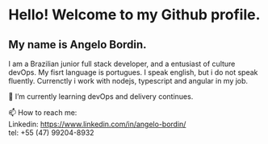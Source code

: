 # Hello! Welcome to my Github profile.
## My name is Angelo Bordin.

I am a Brazilian junior full stack developer, and a entusiast of culture devOps.
My fisrt language is portugues. I speak english, but i do not speak fluently.
Currenctly i work with nodejs, typescript and angular in my job.

🌱 I’m currently learning devOps and delivery continues.

📫 How to reach me:<br>
Linkedin: https://www.linkedin.com/in/angelo-bordin/ <br>
tel: +55 (47) 99204-8932
